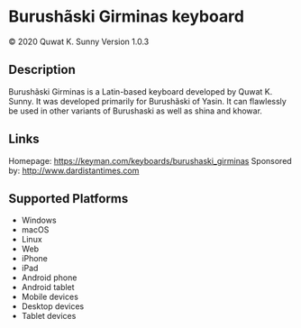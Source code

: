 ﻿﻿Burushãski Girminas keyboard
==============

© 2020 Quwat K. Sunny
Version 1.0.3

Description
-----------

Burushãski Girminas is a Latin-based keyboard developed by Quwat K. Sunny. It was developed primarily for Burushãski of Yasin. It can flawlessly be used in other variants of Burushaski as well as shina and khowar.
 

Links
-----
Homepage:     https://keyman.com/keyboards/burushaski_girminas
Sponsored by: http://www.dardistantimes.com


Supported Platforms
-------------------
 * Windows
 * macOS
 * Linux
 * Web
 * iPhone
 * iPad
 * Android phone
 * Android tablet
 * Mobile devices
 * Desktop devices
 * Tablet devices

